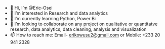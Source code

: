 - 👋 Hi, I’m @Eric-Osei 
- 👀 I’m interested in Research and data analytics
- 🌱 I’m currently learning Python, Power Bi
- 💞️ I’m looking to collaborate on any project on qualitative or quantitatve research, data analytics, data cleaning, analysis and visualization
- 📫 How to reach me: Email- erikowusu2@gmail.com or Mobile: +233 20 941 2328

<!---
Eric-Osei/Eric-Osei is a ✨ special ✨ repository because its `README.md` (this file) appears on your GitHub profile.
You can click the Preview link to take a look at your changes.
--->
